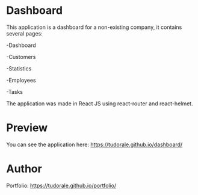 # Dashboard
This application is a dashboard for a non-existing company, it contains several pages:

-Dashboard

-Customers

-Statistics

-Employees

-Tasks

The application was made in React JS using react-router and react-helmet.

# Preview

You can see the application here: https://tudorale.github.io/dashboard/ 

# Author

Portfolio: https://tudorale.github.io/portfolio/
